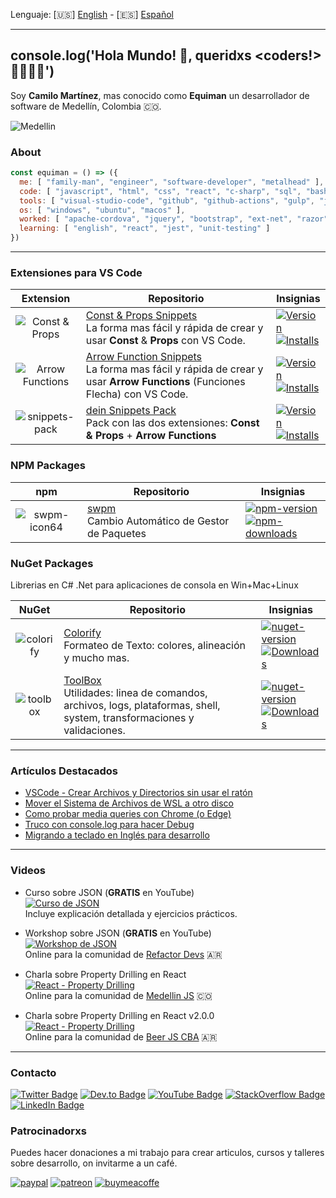 Lenguaje: [🇺🇸] [English](README.md) - [🇪🇸] [Español](README-ES.md)

---

## console.log('Hola Mundo! 👋, queridxs <coders!> 👩‍💻👨‍💻') 

Soy **Camilo Martínez**, mas conocido como **Equiman** un desarrollador de software de Medellín, Colombia 🇨🇴.

![Medellin](https://user-images.githubusercontent.com/933393/164779706-9434093e-61cd-4e6e-86a9-5c23ec90b1b1.png)

### About

```javascript
const equiman = () => ({
  me: [ "family-man", "engineer", "software-developer", "metalhead" ],
  code: [ "javascript", "html", "css", "react", "c-sharp", "sql", "bash", "batch" ],
  tools: [ "visual-studio-code", "github", "github-actions", "gulp", "jenkins", "gimp", "sonar-qube" ],
  os: [ "windows", "ubuntu", "macos" ],
  worked: [ "apache-cordova", "jquery", "bootstrap", "ext-net", "razor", "sql-server", "mysql", "excel-vba"],
  learning: [ "english", "react", "jest", "unit-testing" ]
})
```

---

### Extensiones para VS Code 

| Extension | Repositorio | Insignias |
| :-------: | ----------- | --------- |
| ![Const & Props](https://user-images.githubusercontent.com/933393/164782988-9ff75d92-1bae-44e6-adca-1edf8edfea0f.png) | [Const & Props Snippets](https://github.com/deinsoftware/vscode-const-props-snippets)<br/>La forma mas fácil y rápida de crear y usar **Const** & **Props** con VS Code. | [![Version](https://vsmarketplacebadge.apphb.com/version/deinsoftware.const-props-snippets.svg?color=blue&label=version)](https://marketplace.visualstudio.com/items?itemName=deinsoftware.const-props-snippets)<br/>[![Installs](https://vsmarketplacebadge.apphb.com/installs/deinsoftware.const-props-snippets.svg)](https://marketplace.visualstudio.com/items?itemName=deinsoftware.const-props-snippets) |
| ![Arrow Functions](https://user-images.githubusercontent.com/933393/164782117-80a63fa8-a1d7-4980-b978-ec3fbdaf2c1d.png) | [Arrow Function Snippets](https://github.com/deinsoftware/vscode-arrow-snippets)<br/>La forma mas fácil y rápida de crear y usar **Arrow Functions** (Funciones Flecha) con VS Code. | [![Version](https://vsmarketplacebadge.apphb.com/version/deinsoftware.arrow-function-snippets.svg?color=blue&label=version)](https://marketplace.visualstudio.com/items?itemName=deinsoftware.arrow-function-snippets)<br/>[![Installs](https://vsmarketplacebadge.apphb.com/installs/deinsoftware.arrow-function-snippets.svg)](https://marketplace.visualstudio.com/items?itemName=deinsoftware.arrow-function-snippets) |
| ![snippets-pack](https://user-images.githubusercontent.com/933393/166967987-bc51de54-0d57-45b0-a6cb-56acc260a244.png) | [dein Snippets Pack](https://github.com/deinsoftware/vscode-dein-snippets-pack)<br/>Pack con las dos extensiones: **Const & Props** + **Arrow Functions** | [![Version](https://vsmarketplacebadge.apphb.com/version/deinsoftware.dein-snippets-pack.svg?color=blue&label=version)](https://marketplace.visualstudio.com/items?itemName=deinsoftware.dein-snippets-pack)<br/>[![Installs](https://vsmarketplacebadge.apphb.com/installs/deinsoftware.dein-snippets-pack.svg)](https://marketplace.visualstudio.com/items?itemName=deinsoftware.dein-snippets-pack) |

### NPM Packages

| npm | Repositorio | Insignias |
| :---: | --------- | --------- |
| ![swpm-icon64](https://raw.githubusercontent.com/deinsoftware/swpm/main/.github/icons/icon_64.png) | [swpm](https://github.com/deinsoftware/swpm)<br/>Cambio Automático de Gestor de Paquetes | [![npm-version](https://img.shields.io/npm/v/swpm.svg?color=blue)](https://www.npmjs.com/package/swpm)<br/>[![npm-downloads](https://img.shields.io/npm/dt/swpm)](https://www.npmjs.com/package/swpm) |

### NuGet Packages

Librerias en C# .Net para aplicaciones de consola en Win+Mac+Linux

| NuGet | Repositorio | Insignias |
| :---: | ----------- | --------- |
| ![colorify](https://user-images.githubusercontent.com/933393/169176226-92444c96-2873-41e3-bb86-4dcce2cb41f7.png) | [Colorify](https://github.com/deinsoftware/colorify)<br/>Formateo de Texto: colores, alineación y mucho mas. | [![nuget-version](https://img.shields.io/nuget/v/dein.Colorify.svg)](https://www.nuget.org/packages/dein.Colorify/)<br/>[![Downloads](https://img.shields.io/nuget/dt/dein.Colorify.svg)](https://www.nuget.org/packages/dein.Colorify/) |
| ![toolbox](https://user-images.githubusercontent.com/933393/164784586-6e03917e-1ebe-448b-baad-f147d265c3d3.png) | [ToolBox](https://github.com/deinsoftware/toolbox)<br/>Utilidades: linea de comandos, archivos, logs, plataformas, shell, system, transformaciones y validaciones. | [![nuget-version](https://img.shields.io/nuget/v/dein.ToolBox.svg)](https://www.nuget.org/packages/dein.ToolBox/)<br/>[![Downloads](https://img.shields.io/nuget/dt/dein.Toolbox.svg)](https://www.nuget.org/packages/dein.Toolbox/) |

---

### Artículos Destacados

- [VSCode - Crear Archivos y Directorios sin usar el ratón](https://dev.to/equimancho/vscode-crear-archivos-y-directorios-sin-usar-el-raton-1c19)
- [Mover el Sistema de Archivos de WSL a otro disco](https://dev.to/equimancho/mover-el-sistema-de-archivos-de-wsl-a-otro-disco-3fbi)
- [Como probar media queries con Chrome (o Edge)](https://dev.to/equimancho/como-probar-media-queries-con-chrome-4kb5)
- [Truco con console.log para hacer Debug](https://dev.to/equimancho/truco-con-console-log-para-hacer-debug-9j2)
- [Migrando a teclado en Inglés para desarrollo](https://dev.to/equimancho/migrando-a-teclado-en-ingles-para-desarrollo-a91)

---

### Videos

- Curso sobre JSON (**GRATIS** en YouTube)  
[![Curso de JSON](https://img.youtube.com/vi/JJFXgEpcGbg/mqdefault.jpg)](https://www.youtube.com/playlist?list=PLrDTf5qnZdEAiHO19QB9hq5QXAef1h8oY)  
Incluye explicación detallada y ejercicios prácticos.

- Workshop sobre JSON (**GRATIS** en YouTube)  
[![Workshop de JSON](https://img.youtube.com/vi/draXtq0gTrM/mqdefault.jpg)](https://www.youtube.com/playlist?list=PLrDTf5qnZdEDF1wXZjpJGfIf82r0Z_Meb)  
Online para la comunidad de [Refactor Devs](https://twitter.com/refactordevs) 🇦🇷

- Charla sobre Property Drilling en React  
[![React - Property Drilling](https://img.youtube.com/vi/awe9W4EbJXo/mqdefault.jpg)](https://www.youtube.com/watch?v=awe9W4EbJXo)  
Online para la comunidad de [Medellin JS](https://medellinjs.org/) 🇨🇴

- Charla sobre Property Drilling en React v2.0.0  
[![React - Property Drilling](https://img.youtube.com/vi/8dNgfqFmuw0/mqdefault.jpg)](https://youtu.be/8dNgfqFmuw0?t=5269)  
Online para la comunidad de [Beer JS CBA](https://www.beerjscba.com/) 🇦🇷

---

### Contacto

[![Twitter Badge](https://img.shields.io/badge/-@equiman-gray?style=flat&labelColor=1DA1F2&logo=twitter&logoColor=white&link=https://twitter.com/equiman)](https://twitter.com/equiman)
[![Dev.to Badge](https://img.shields.io/badge/-@equiman-gray?style=flat&labelColor=0A0A0A&logo=devdotto&logoColor=white&link=https://dev.to/equiman)](https://dev.to/equiman)
[![YouTube Badge](https://img.shields.io/badge/-@equimancho-gray?style=flat&labelColor=FF0000&logo=youtube&logoColor=white&link=https://youtube.com/c//equimancho)](https://youtube.com/c//equimancho)
[![StackOverflow Badge](https://img.shields.io/badge/-@equiman-gray?style=flat&labelColor=FE7A16&logo=stackoverflow&logoColor=white&link=https://stackoverflow.com/story/equiman)](https://stackoverflow.com/users/812915)
[![LinkedIn Badge](https://img.shields.io/badge/-@equiman-gray?style=flat&labelColor=0077B5&logo=linkedin&logoColor=white&link=https://linkedin.com/in/equiman)](https://linkedin.com/in/equiman)

### Patrocinadorxs

Puedes hacer donaciones a mi trabajo para crear articulos, cursos y talleres sobre desarrollo, on invitarme a un café.

[![paypal](https://img.shields.io/badge/-PayPal-gray?style=flat&labelColor=00457C&logo=paypal&logoColor=white&link=https://paypal.me/equiman/3)](https://paypal.me/equiman/3)
[![patreon](https://img.shields.io/badge/-Patreon-gray?style=flat&labelColor=052d49&logo=patreon&logoColor=F96854&link=https://patreon.com/equiman)](https://patreon.com/equiman)
[![buymeacoffe](https://img.shields.io/badge/-Buy%20Me%20A%20Coffee-gray?style=flat&labelColor=FF813F&logo=buy-me-a-coffee&logoColor=white&link=https://buymeacoff.ee/equiman)](https://www.buymeacoffee.com/equiman)
